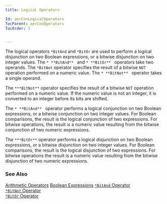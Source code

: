 ```yaml
---
title: Logical Operators

Id: aerConLogicalOperators
TocParent: aerConOperators
TocOrder: 3


---
```


The logical operators ```*BitAnd``` and ```*BitOr``` are used to perform a logical disjunction on two Boolean expressions, or a bitwise disjunction on two integer values. The ```* **BitAnd** ``` and ```* **BitOr** ``` operators take two operands. The ```*BitNot``` operator specifies the result of a bitwise ```NOT``` operation performed on a numeric value. The ```* **BitNot** ``` operator takes a single operand. <p> The ``` ***BitNot** ``` operator specifies the result of a bitwise ```NOT``` operation performed on a numeric value. If the numeric value is not an integer, it is converted to an integer before its bits are shifted. 

The ```* **BitAnd** ``` operator performs a logical conjunction on two Boolean expressions, or a bitwise conjunction on two integer values. For Boolean comparisons, the result is the logical conjunction of two expressions. For bitwise operations, the result is a numeric value resulting from the bitwise conjunction of two numeric expressions. 

The ``` ***BitOr** ``` operator performs a logical disjunction on two Boolean expressions, or a bitwise disjunction on two integer values. For Boolean comparisons, the result is the logical disjunction of two expressions. For bitwise operations the result is a numeric value resulting from the bitwise disjunction of two numeric expressions. 

### See Also
[Arithmetic Operators](aerConArithmeticOperators.html)
[Boolean Expressions](aerConBooleanExpressions.html)
[```*BitAnd``` Operator](BitAnd_Operator.html)<br /> <a href="BitNot_Operator">```*BitNot``` Operator</a><br /> <a href="BitOr_Operator">```*BitOr``` Operator</a> 
